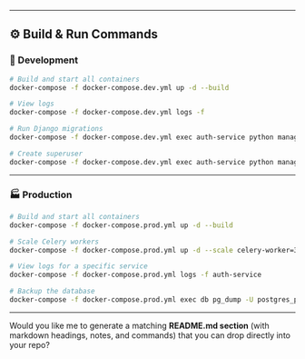 
---

## ⚙️ **Build & Run Commands**

### 🧩 Development

```bash
# Build and start all containers
docker-compose -f docker-compose.dev.yml up -d --build

# View logs
docker-compose -f docker-compose.dev.yml logs -f

# Run Django migrations
docker-compose -f docker-compose.dev.yml exec auth-service python manage.py migrate

# Create superuser
docker-compose -f docker-compose.dev.yml exec auth-service python manage.py createsuperuser
```

---

### 🏭 Production

```bash
# Build and start all containers
docker-compose -f docker-compose.prod.yml up -d --build

# Scale Celery workers
docker-compose -f docker-compose.prod.yml up -d --scale celery-worker=3

# View logs for a specific service
docker-compose -f docker-compose.prod.yml logs -f auth-service

# Backup the database
docker-compose -f docker-compose.prod.yml exec db pg_dump -U postgres_prod auth_db_prod > backup.sql
```

---

Would you like me to generate a matching **README.md section** (with markdown headings, notes, and commands) that you can drop directly into your repo?
